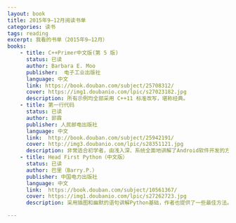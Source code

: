 ```yaml
---
layout: book
title: 2015年9—12月阅读书单
categories: 读书
tags: reading
excerpt: 我看的书单（2015年9—12月）
books: 
    - title: C++Primer中文版(第 5 版)
      status: 已读
      author: Barbara E. Moo 
      publisher:  电子工业出版社
      language: 中文
      link: https://book.douban.com/subject/25708312/
      cover: https://img1.doubanio.com/lpic/s27023182.jpg
      description: 所有示例均全部采用 C++11 标准改写，堪称经典。
    - title: 第一行代码
      status: 已读
      author: 郭霖 
      publisher: 人民邮电出版社
      language: 中文
      link:  http://book.douban.com/subject/25942191/
      cover: http://img3.doubanio.com/lpic/s28351121.jpg
      description: 非常适合初学者，由浅入深、系统全面地讲解了Android软件开发的方方面面，而且作者的博客经常更新
    - title: Head First Python（中文版）
      status: 已读
      author: 巴里（Barry.P.）
      publisher: 中国电力出版社
      language: 中文
      link:  https://book.douban.com/subject/10561367/
      cover: https://img1.doubanio.com/lpic/s27262723.jpg
      description: 采用插图和幽默的语句讲解Python基础，作者也提供了一些最佳方法。

---
```

